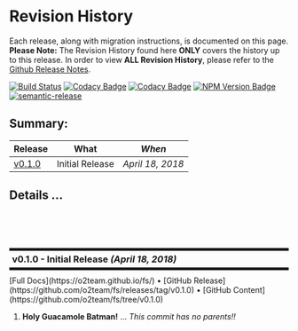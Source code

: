 # Revision History

Each release, along with migration instructions, is documented on this
page. **Please Note:** The Revision History found here **ONLY** covers
the history up to this release.  In order to view **ALL Revision
History**, please refer to the [Github Release
Notes](https://github.com/o2team/fs/releases).

<!--- Badges for CI Builds ---> 
[![Build Status](https://travis-ci.org/o2team/fs.svg?branch=master)](https://travis-ci.org/o2team/fs)
[![Codacy Badge](https://api.codacy.com/project/badge/Grade/bc05341458d04003b781d01c3e1feac8)](https://www.codacy.com/app/mamboer/fs?utm_source=github.com&amp;utm_medium=referral&amp;utm_content=o2team/fs&amp;utm_campaign=Badge_Grade)
[![Codacy Badge](https://api.codacy.com/project/badge/Coverage/bc05341458d04003b781d01c3e1feac8)](https://www.codacy.com/app/mamboer/fs?utm_source=github.com&amp;utm_medium=referral&amp;utm_content=o2team/fs&amp;utm_campaign=Badge_Coverage)
[![NPM Version Badge](https://img.shields.io/npm/v/@aotu/fs/latest.svg)](https://www.npmjs.com/package/@aotu/fs)
[![semantic-release](https://img.shields.io/badge/%20%20%F0%9F%93%A6%F0%9F%9A%80-semantic--release-e10079.svg)](https://github.com/semantic-release/semantic-release)

<!-- ONLY activated when there are MULTIPLE versions -->
## Summary:

Release           | What                                   | *When*
------------------|----------------------------------------|------------------
[v0.1.0](#v0_1_0) | Initial Release                        | *April 18, 2018*




## Details ...



<!-- ************************************************************* -->
<br/><br/><br/>
<h3 id="v0_1_0" style="margin: 10px 0px; border-width: 5px 0px; padding: 5px; border-style: solid;">
  v0.1.0 - Initial Release <i>(April 18, 2018)</i>
</h3>
[Full Docs](https://o2team.github.io/fs/)
&bull;
[GitHub Release](https://github.com/o2team/fs/releases/tag/v0.1.0)
&bull;
[GitHub Content](https://github.com/o2team/fs/tree/v0.1.0)

1. **Holy Guacamole Batman!** ... *This commit has no parents!!*
